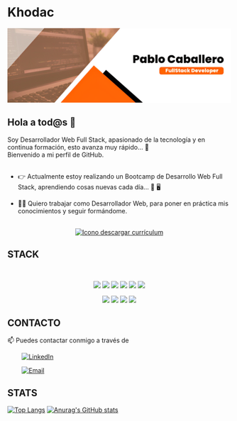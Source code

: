 # Khodac
<div align="center">
    <img src= "https://github.com/Khodac/Khodac/blob/02a224b5e1217409831e1c77f7c8467860dac388/CopiadePabloCaballero.png"></img>
</div>

## Hola a tod@s 👋

Soy Desarrollador Web Full Stack, apasionado de la tecnología y en continua formación, esto avanza muy rápido... :rocket:   
Bienvenido a mi perfil de GitHub. 
<br><br>
  
- 👉 Actualmente estoy realizando un Bootcamp de Desarrollo Web Full Stack, aprendiendo cosas nuevas cada día... 📖 🖥️ 

- 👨‍💻 Quiero trabajar como Desarrollador Web, para poner en práctica mis conocimientos y seguir formándome.

<br>

<div align="center">
  <a href="https://github.com/Khodac/Khodac/blob/90b1874cdcc1ac5b7adbd891b61faf4293d697bb/CV_PABLOCABALLERO.pdf" target="_blank" download>
    <img alt="Icono descargar currículum" src="https://i.ibb.co/KXDhQpJ/cv-1-TEXT.png" />
  </a>
</div>

## STACK
 <br>
<p align="center">
 <img src= "https://img.shields.io/badge/html5-%23E34F26.svg?style=for-the-badge&logo=html5&logoColor=white"></img>
 <img src= "https://img.shields.io/badge/CSS3-1572B6?style=for-the-badge&logo=css3&logoColor=white"></img>
 <img src= "https://img.shields.io/badge/javascript-%23323330.svg?style=for-the-badge&logo=javascript&logoColor=%23F7DF1E"></img>
 <img src= "https://img.shields.io/badge/-REACT-blue?style=for-the-badge&logo=react&logoColor=white"></img>
 <img src= "https://img.shields.io/badge/PHP-777BB4?style=for-the-badge&logo=php&logoColor=white"></img>
 <img src= "https://img.shields.io/badge/-BOOTSTRAP-blueviolet?style=for-the-badge&logo=bootstrap&logoColor=white"></img>
 </p>
 
 <p align="center">
 <img src= "https://img.shields.io/badge/-LARAVEL-red?style=for-the-badge&logo=laravel&logoColor=white"></img>
 <img src= "https://img.shields.io/badge/-SCRUM-orange?style=for-the-badge"></img>
 <img src= "https://img.shields.io/badge/-FIGMA-9CF?style=for-the-badge&logo=figma&logoColor=white"></img>
 <img src= "https://img.shields.io/badge/-GITHUB-lightgrey?style=for-the-badge&logo=github&logoColor=black"></img>
 </p>

## CONTACTO
 
 📫 Puedes contactar conmigo a través de

  &emsp;&emsp; <a href="https://www.linkedin.com/in/pablo-caballero-/" target="_blank"><img alt="LinkedIn" src="https://img.shields.io/badge/linkedin-%230077B5.svg?&style=for-the-badge&logo=linkedin&logoColor=white" /></a> 
 
  &emsp;&emsp; <a href="mailto:pablo.caballero.marin@outlook.es" target="_blank"><img alt="Email" src="https://img.shields.io/badge/-EMAIL-red?&style=for-the-badge&logo=mail.ru&logoColor=white" /></a>

## STATS
<p align="center">
  
[![Top Langs](https://github-readme-stats.vercel.app/api/top-langs/?username=Khodac&layout=donut)](https://github.com/anuraghazra/github-readme-stats)
[![Anurag's GitHub stats](https://github-readme-stats.vercel.app/api?username=Khodac&show_icons=true&theme=solarized-light)](https://github.com/anuraghazra/github-readme-stats)
  
</p>
